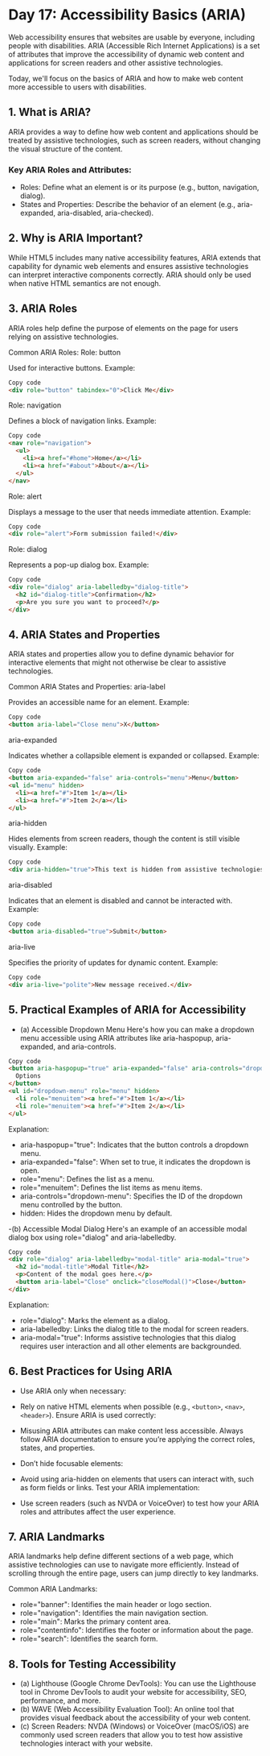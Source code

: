 # Day 17: Accessibility Basics (ARIA)
Web accessibility ensures that websites are usable by everyone, including people with disabilities. ARIA (Accessible Rich Internet Applications) is a set of attributes that improve the accessibility of dynamic web content and applications for screen readers and other assistive technologies.

Today, we'll focus on the basics of ARIA and how to make web content more accessible to users with disabilities.

## 1. What is ARIA?
ARIA provides a way to define how web content and applications should be treated by assistive technologies, such as screen readers, without changing the visual structure of the content.

### Key ARIA Roles and Attributes:
- Roles: Define what an element is or its purpose (e.g., button, navigation, dialog).
- States and Properties: Describe the behavior of an element (e.g., aria-expanded, aria-disabled, aria-checked).

## 2. Why is ARIA Important?
While HTML5 includes many native accessibility features, ARIA extends that capability for dynamic web elements and ensures assistive technologies can interpret interactive components correctly. ARIA should only be used when native HTML semantics are not enough.

## 3. ARIA Roles
ARIA roles help define the purpose of elements on the page for users relying on assistive technologies.

Common ARIA Roles:
Role: button

Used for interactive buttons.
Example:
```html
Copy code
<div role="button" tabindex="0">Click Me</div>
```
Role: navigation

Defines a block of navigation links.
Example:
```html
Copy code
<nav role="navigation">
  <ul>
    <li><a href="#home">Home</a></li>
    <li><a href="#about">About</a></li>
  </ul>
</nav>
```
Role: alert

Displays a message to the user that needs immediate attention.
Example:
```html
Copy code
<div role="alert">Form submission failed!</div>
```
Role: dialog

Represents a pop-up dialog box.
Example:
```html
Copy code
<div role="dialog" aria-labelledby="dialog-title">
  <h2 id="dialog-title">Confirmation</h2>
  <p>Are you sure you want to proceed?</p>
</div>
```
## 4. ARIA States and Properties
ARIA states and properties allow you to define dynamic behavior for interactive elements that might not otherwise be clear to assistive technologies.

Common ARIA States and Properties:
aria-label

Provides an accessible name for an element.
Example:
```html
Copy code
<button aria-label="Close menu">X</button>
```
aria-expanded

Indicates whether a collapsible element is expanded or collapsed.
Example:
```html
Copy code
<button aria-expanded="false" aria-controls="menu">Menu</button>
<ul id="menu" hidden>
  <li><a href="#">Item 1</a></li>
  <li><a href="#">Item 2</a></li>
</ul>
```
aria-hidden

Hides elements from screen readers, though the content is still visible visually.
Example:
```html
Copy code
<div aria-hidden="true">This text is hidden from assistive technologies</div>
```
aria-disabled

Indicates that an element is disabled and cannot be interacted with.
Example:
```html
Copy code
<button aria-disabled="true">Submit</button>
```
aria-live

Specifies the priority of updates for dynamic content.
Example:
```html
Copy code
<div aria-live="polite">New message received.</div>
```


## 5. Practical Examples of ARIA for Accessibility
- (a) Accessible Dropdown Menu
Here's how you can make a dropdown menu accessible using ARIA attributes like aria-haspopup, aria-expanded, and aria-controls.

```html
Copy code
<button aria-haspopup="true" aria-expanded="false" aria-controls="dropdown-menu">
  Options
</button>
<ul id="dropdown-menu" role="menu" hidden>
  <li role="menuitem"><a href="#">Item 1</a></li>
  <li role="menuitem"><a href="#">Item 2</a></li>
</ul>
```
Explanation:
- aria-haspopup="true": Indicates that the button controls a dropdown menu.
- aria-expanded="false": When set to true, it indicates the dropdown is open.
- role="menu": Defines the list as a menu.
- role="menuitem": Defines the list items as menu items.
- aria-controls="dropdown-menu": Specifies the ID of the dropdown menu controlled by the button.
- hidden: Hides the dropdown menu by default.

-(b) Accessible Modal Dialog
Here's an example of an accessible modal dialog box using role="dialog" and aria-labelledby.

```html
Copy code
<div role="dialog" aria-labelledby="modal-title" aria-modal="true">
  <h2 id="modal-title">Modal Title</h2>
  <p>Content of the modal goes here.</p>
  <button aria-label="Close" onclick="closeModal()">Close</button>
</div>
```
Explanation:
- role="dialog": Marks the element as a dialog.
- aria-labelledby: Links the dialog title to the modal for screen readers.
- aria-modal="true": Informs assistive technologies that this dialog requires user interaction and all other elements are backgrounded.

## 6. Best Practices for Using ARIA
- Use ARIA only when necessary:

- Rely on native HTML elements when possible (e.g., `<button>`, `<nav>`, `<header>`).
Ensure ARIA is used correctly:

- Misusing ARIA attributes can make content less accessible. Always follow ARIA documentation to ensure you’re applying the correct roles, states, and properties.
- Don’t hide focusable elements:

- Avoid using aria-hidden on elements that users can interact with, such as form fields or links.
Test your ARIA implementation:

- Use screen readers (such as NVDA or VoiceOver) to test how your ARIA roles and attributes affect the user experience.

## 7. ARIA Landmarks
ARIA landmarks help define different sections of a web page, which assistive technologies can use to navigate more efficiently. Instead of scrolling through the entire page, users can jump directly to key landmarks.

Common ARIA Landmarks:
- role="banner": Identifies the main header or logo section.
- role="navigation": Identifies the main navigation section.
- role="main": Marks the primary content area.
- role="contentinfo": Identifies the footer or information about the page.
- role="search": Identifies the search form.

## 8. Tools for Testing Accessibility
- (a) Lighthouse (Google Chrome DevTools):
You can use the Lighthouse tool in Chrome DevTools to audit your website for accessibility, SEO, performance, and more.
- (b) WAVE (Web Accessibility Evaluation Tool):
An online tool that provides visual feedback about the accessibility of your web content.
- (c) Screen Readers:
NVDA (Windows) or VoiceOver (macOS/iOS) are commonly used screen readers that allow you to test how assistive technologies interact with your website.
